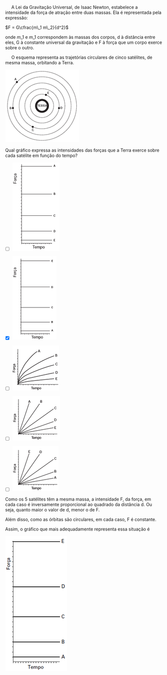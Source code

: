 

     A Lei da Gravitação Universal, de Isaac Newton, estabelece a intensidade da força de atração entre duas massas. Ela é representada pela expressão:

$F = G\cfrac{m\_1 m\_2}{d^2}$

onde $m\_1$ e $m\_1$ correspondem às massas dos corpos, d à distância entre eles, G à constante universal da gravitação e F à força que um corpo exerce sobre o outro.

     O esquema representa as trajetórias circulares de cinco satélites, de mesma massa, orbitando a Terra.

![](7b716d44-8f70-52de-5fc1-3e79e63479ff.png)

Qual gráfico expressa as intensidades das forças que a Terra exerce sobre cada satélite em função do tempo?



- [ ] ![](c628b17f-deeb-904a-5952-558794aa3be4.png)
- [x] ![](b5387fa3-2f66-2d8a-9829-5930e2b80040.png)
- [ ] ![](ad01cc18-f891-9faf-b9a2-6f3d08eda7a4.png)
- [ ] ![](23b85027-e113-587f-076c-8d9ee2aa77ac.png)
- [ ] ![](c964e142-f95e-e601-2a0f-a0035fc38dcb.png)


Como os 5 satélites têm a mesma massa, a intensidade F, da força, em cada caso é inversamente proporcional ao quadrado da distância d. Ou seja, quanto maior o valor de d, menor o de F.

Além disso, como as órbitas são circulares, em cada caso, F é constante.

Assim, o gráfico que mais adequadamente representa essa situação é

![](1c48d737-9998-c688-c03e-56f3f0aadd0e.png)
